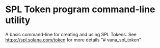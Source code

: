 # SPL Token program command-line utility

A basic command-line for creating and using SPL Tokens.  See https://spl.solana.com/token for more details
"# vana_spl_token" 

